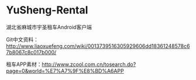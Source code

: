 # YuSheng-Rental
湖北省麻城市宇圣租车Android客户端

Git中文资料：http://www.liaoxuefeng.com/wiki/0013739516305929606dd18361248578c67b8067c8c017b000/

租车APP素材：http://www.zcool.com.cn/tosearch.do?page=0&world=%E7%A7%9F%E8%BD%A6APP

